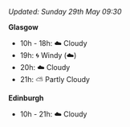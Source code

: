 *Updated: Sunday 29th May 09:30*

**Glasgow**

* 10h - 18h: :cloud: Cloudy
* 19h: :cyclone: Windy (:cloud:)
* 20h: :cloud: Cloudy
* 21h: :partly_sunny: Partly Cloudy

**Edinburgh**

* 10h - 21h: :cloud: Cloudy
